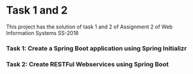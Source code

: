 # Task 1 and 2

This project has the solution of task 1 and 2 of Assignment 2 of Web Information Systems SS-2018

### Task 1: Create a Spring Boot application using Spring Initializr 
### Task 2: Create RESTFul Webservices using Spring Boot 